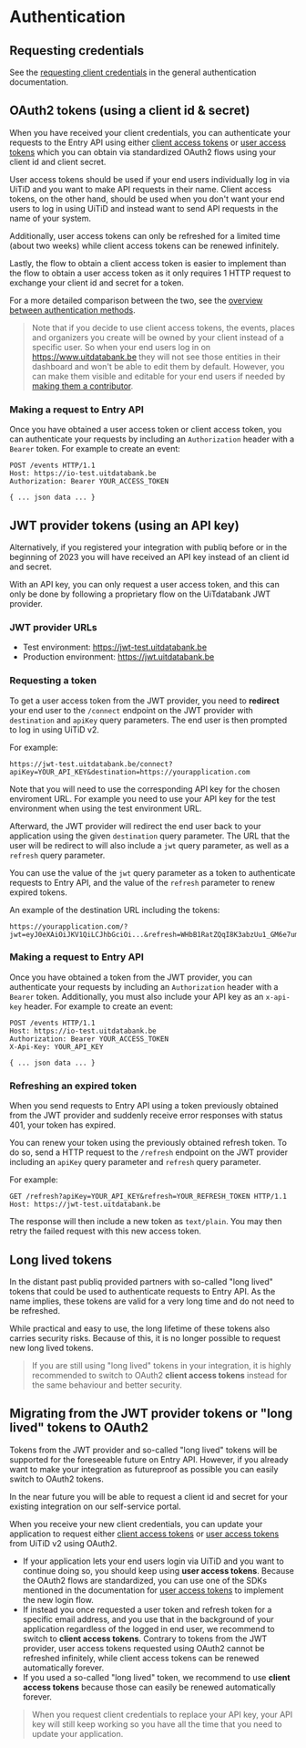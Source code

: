 # Authentication

## Requesting credentials

See the [requesting client credentials](https://docs.publiq.be/docs/authentication/requesting-credentials) in the general authentication documentation.

## OAuth2 tokens (using a client id & secret)

When you have received your client credentials, you can authenticate your requests to the Entry API using either [client access tokens](https://docs.publiq.be/docs/authentication/methods/client-access-token) or [user access tokens](https://docs.publiq.be/docs/authentication/methods/user-access-token) which you can obtain via standardized OAuth2 flows using your client id and client secret.

User access tokens should be used if your end users individually log in via UiTiD and you want to make API requests in their name. Client access tokens, on the other hand, should be used when you don't want your end users to log in using UiTiD and instead want to send API requests in the name of your system.

Additionally, user access tokens can only be refreshed for a limited time (about two weeks) while client access tokens can be renewed infinitely.

Lastly, the flow to obtain a client access token is easier to implement than the flow to obtain a user access token as it only requires 1 HTTP request to exchange your client id and secret for a token.

For a more detailed comparison between the two, see the [overview between authentication methods](https://docs.publiq.be/docs/authentication/methods/overview).

<!-- theme: warning -->

> Note that if you decide to use client access tokens, the events, places and organizers you create will be owned by your client instead of a specific user. So when your end users log in on <https://www.uitdatabank.be> they will not see those entities in their dashboard and won't be able to edit them by default. However, you can make them visible and editable for your end users if needed by [making them a contributor](shared/contributors.md).

### Making a request to Entry API

Once you have obtained a user access token or client access token, you can authenticate your requests by including an `Authorization` header with a `Bearer` token. For example to create an event:

```http
POST /events HTTP/1.1
Host: https://io-test.uitdatabank.be
Authorization: Bearer YOUR_ACCESS_TOKEN

{ ... json data ... }
```

## JWT provider tokens (using an API key)

Alternatively, if you registered your integration with publiq before or in the beginning of 2023 you will have received an API key instead of an client id and secret.

With an API key, you can only request a user access token, and this can only be done by following a proprietary flow on the UiTdatabank JWT provider.

### JWT provider URLs

* Test environment: https://jwt-test.uitdatabank.be
* Production environment: https://jwt.uitdatabank.be

### Requesting a token

To get a user access token from the JWT provider, you need to **redirect** your end user to the `/connect` endpoint on the JWT provider with `destination` and `apiKey` query parameters. The end user is then prompted to log in using UiTiD v2.

For example:
```
https://jwt-test.uitdatabank.be/connect?apiKey=YOUR_API_KEY&destination=https://yourapplication.com
```

Note that you will need to use the corresponding API key for the chosen enviroment URL. For example you need to use your API key for the test environment when using the test environment URL.

Afterward, the JWT provider will redirect the end user back to your application using the given `destination` query parameter. The URL that the user will be redirect to will also include a `jwt` query parameter, as well as a `refresh` query parameter. 

You can use the value of the `jwt` query parameter as a token to authenticate requests to Entry API, and the value of the `refresh` parameter to renew expired tokens.

An example of the destination URL including the tokens:
```
https://yourapplication.com/?jwt=eyJ0eXAiOiJKV1QiLCJhbGciOi...&refresh=WHbB1RatZQqI8K3abzUu1_GM6e7umYt8qStutFRHdDGij
```

### Making a request to Entry API

Once you have obtained a token from the JWT provider, you can authenticate your requests by including an `Authorization` header with a `Bearer` token. Additionally, you must also include your API key as an `x-api-key` header. For example to create an event:

```http
POST /events HTTP/1.1
Host: https://io-test.uitdatabank.be
Authorization: Bearer YOUR_ACCESS_TOKEN
X-Api-Key: YOUR_API_KEY

{ ... json data ... }
```

### Refreshing an expired token

When you send requests to Entry API using a token previously obtained from the JWT provider and suddenly receive error responses with status 401, your token has expired.

You can renew your token using the previously obtained refresh token. To do so, send a HTTP request to the `/refresh` endpoint on the JWT provider including an `apiKey` query parameter and `refresh` query parameter.

For example:
```
GET /refresh?apiKey=YOUR_API_KEY&refresh=YOUR_REFRESH_TOKEN HTTP/1.1
Host: https://jwt-test.uitdatabank.be
```

The response will then include a new token as `text/plain`. You may then retry the failed request with this new access token.

## Long lived tokens

In the distant past publiq provided partners with so-called "long lived" tokens that could be used to authenticate requests to Entry API. As the name implies, these tokens are valid for a very long time and do not need to be refreshed.

While practical and easy to use, the long lifetime of these tokens also carries security risks. Because of this, it is no longer possible to request new long lived tokens.

<!-- theme: warning -->

> If you are still using "long lived" tokens in your integration, it is highly recommended to switch to OAuth2 **client access tokens** instead for the same behaviour and better security.

## Migrating from the JWT provider tokens or "long lived" tokens to OAuth2

Tokens from the JWT provider and so-called "long lived" tokens will be supported for the foreseeable future on Entry API. However, if you already want to make your integration as futureproof as possible you can easily switch to OAuth2 tokens.

In the near future you will be able to request a client id and secret for your existing integration on our self-service portal.

When you receive your new client credentials, you can update your application to request either [client access tokens](https://docs.publiq.be/docs/authentication/methods/client-access-token) or [user access tokens](https://docs.publiq.be/docs/authentication/methods/user-access-token) from UiTiD v2 using OAuth2.

* If your application lets your end users login via UiTiD and you want to continue doing so, you should keep using **user access tokens**. Because the OAuth2 flows are standardized, you can use one of the SDKs mentioned in the documentation for [user access tokens](https://docs.publiq.be/docs/authentication/methods/user-access-token) to implement the new login flow.
* If instead you once requested a user token and refresh token for a specific email address, and you use that in the background of your application regardless of the logged in end user, we recommend to switch to **client access tokens**. Contrary to tokens from the JWT provider, user access tokens requested using OAuth2 cannot be refreshed infinitely, while client access tokens can be renewed automatically forever.
* If you used a so-called "long lived" token, we recommend to use **client access tokens** because those can easily be renewed automatically forever.

<!-- theme: success -->

> When you request client credentials to replace your API key, your API key will still keep working so you have all the time that you need to update your application.



